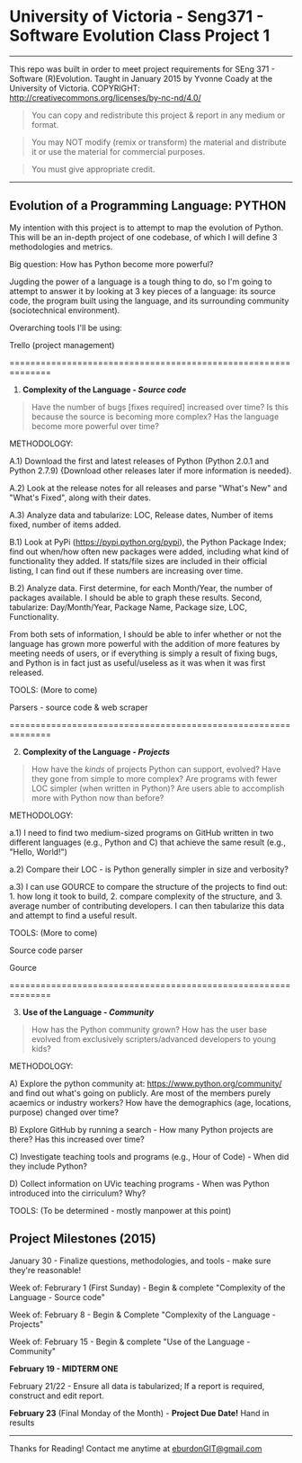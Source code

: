 # University of Victoria - Seng371 - Software Evolution Class Project 1

------------------------------------------

This repo was built in order to meet project requirements for SEng 371 - Software (R)Evolution. Taught in January 2015 by Yvonne Coady at the University of Victoria. COPYRIGHT:  http://creativecommons.org/licenses/by-nc-nd/4.0/
  > You can copy and redistribute this project & report in any medium or format.
  
  > You may NOT modify (remix or transform) the material and distribute it or use the material for commercial purposes.
  
  > You must give appropriate credit.

------------------------------------------

Evolution of a Programming Language: PYTHON
------------------------------------------
My intention with this project is to attempt to map the evolution of Python. This will be an in-depth project of one codebase, of which I will define 3 methodologies and metrics.

Big question: How has Python become more powerful?

Jugding the power of a language is a tough thing to do, so I'm going to attempt to answer it by looking at 3 key pieces of a language: its source code, the program built using the language, and its surrounding community (sociotechnical environment).

Overarching tools I'll be using:

Trello (project management)

==============================================================

1. <b>Complexity of the Language - <i>Source code</i></b> 
>Have the number of bugs [fixes required] increased over time? Is this because the source is becoming more complex? Has the language become more powerful over time?

  METHODOLOGY:
  
  A.1) Download the first and latest releases of Python (Python 2.0.1 and Python 2.7.9) {Download other releases later if more information is needed}.
  
  A.2) Look at the release notes for all releases and parse "What's New" and "What's Fixed", along with their dates.
  
  A.3) Analyze data and tabularize: LOC, Release dates, Number of items fixed, number of items added.

  B.1) Look at PyPi (https://pypi.python.org/pypi), the Python Package Index; find out when/how often new packages were added, including what kind of functionality they added. If stats/file sizes are included in their official listing, I can find out if these numbers are increasing over time.
  
  B.2) Analyze data. First determine, for each Month/Year, the number of packages available. I should be able to graph these results. Second, tabularize: Day/Month/Year, Package Name, Package size, LOC, Functionality. 
  
  From both sets of information, I should be able to infer whether or not the language has grown more powerful with the addition of more features by meeting needs of users, or if everything is simply a result of fixing bugs, and Python is in fact just as useful/useless as it was when it was first released.

  TOOLS: (More to come)
  
  Parsers - source code & web scraper


==============================================================

2. <b>Complexity of the Language - <i>Projects</i></b> 

>How have the <i>kinds</i> of projects Python can support, evolved? Have they gone from simple to more complex? Are programs with fewer LOC simpler (when written in Python)? Are users able to accomplish more with Python now than before?

  METHODOLOGY:
  
  a.1) I need to find two medium-sized programs on GitHub written in two different languages (e.g., Python and C) that achieve the same result (e.g., "Hello, World!")
  
  a.2) Compare their LOC - is Python generally simpler in size and verbosity?
  
  a.3) I can use GOURCE to compare the structure of the projects to find out: 1. how long it took to build, 2. compare complexity of the structure, and 3. average number of contributing developers. I can then tabularize this data and attempt to find a useful result.

  TOOLS: (More to come)
  
  Source code parser
  
  Gource

==============================================================

3. <b>Use of the Language - <i>Community</i></b> 
>How has the Python community grown? How has the user base evolved from exclusively scripters/advanced developers to young kids?

   METHODOLOGY:
   
   A) Explore the python community at: https://www.python.org/community/ and find out what's going on publicly. Are most of the members purely acaemics or industry workers? How have the demographics (age, locations, purpose) changed over time?
   
   B) Explore GitHub by running a search - How many Python projects are there? Has this increased over time?
   
   C) Investigate teaching tools and programs (e.g., Hour of Code) - When did they include Python?
   
   D) Collect information on UVic teaching programs - When was Python introduced into the cirriculum? Why?
   
   
   TOOLS:  (To be determined - mostly manpower at this point)


Project Milestones (2015)
------------------------------------------
January 30 - Finalize questions, methodologies, and tools - make sure they're reasonable!

Week of: Februrary 1 (First Sunday) - Begin & complete "Complexity of the Language - Source code"

Week of: February 8  - Begin & Complete "Complexity of the Language - Projects"

Week of: February 15 - Begin & complete "Use of the Language - Community"

<b>February 19 - MIDTERM ONE</b>

February 21/22 - Ensure all data is tabularized; If a report is required, construct and edit report.

<b>February 23</b> (Final Monday of the Month) - <b>Project Due Date!</b> Hand in results

------------------------------------------
Thanks for Reading! Contact me anytime at eburdonGIT@gmail.com

